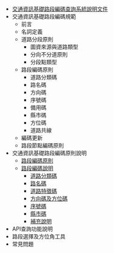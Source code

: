 * [交通資訊基礎路段編碼查詢系統說明文件](README.md)
* 交通資訊基礎路段編碼規範
  * 前言
  * 名詞定義
  * 道路分段原則
    * 圖資來源與道路類型
    * 分向不分道原則
    * 分段點類型
  * 路段編碼原則
    * 道路分類碼
    * 路名碼
    * 方向碼
    * 序號碼
    * 備用碼
    * 縣市碼
    * 方位碼
    * 道路共線
  * 編碼更新
  * 路段節點編碼原則
* 交通資訊基礎路段編碼原則說明
  * [路段編碼原則](Code/code_01.md)
  * [路段編碼說明](Code/code_02.md)
    * [道路分類碼](Code/code_03.md)
    * [路名碼](Code/code_04.md)
    * [道路特徵碼](Code/code_05.md)
    * [方向碼及方位碼](Code/code_06.md)
    * [序號碼](Code/code_07.md)
    * [縣市碼](Code/code_08.md)
    * [補充說明](Code/code_09.md)
* API查詢功能說明
* 路段選擇及方位角工具
* 常見問題

